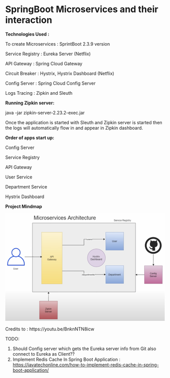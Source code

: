 # SpringBoot Microservices and their interaction

<b>Technologies Used : </b><p>
To create Microservices : SprintBoot 2.3.9 version <p>
Service Registry : Eureka Server (Netflix) <p>
API Gateway : Spring Cloud Gateway <p>
Circuit Breaker : Hystrix, Hystrix Dashboard (Netflix) <p>
Config Server : Spring Cloud Config Server <p>
Logs Tracing : Zipkin and Sleuth<p>


<b>Running Zipkin server: </b><p>
java -jar zipkin-server-2.23.2-exec.jar<p>


<p>Once the application is started with Sleuth and Zipkin server is started then the logs will automatically flow in and 
appear in Zipkin dashboard.<p> 


<b>Order of apps start up: </b><p>
Config Server<p>
Service Registry<p>
API Gateway<p>
User Service<p>
Department Service<p>
Hystrix Dashboard<p>

<b>Project Mindmap</b><p>
![img.png](project-structure.png)

<p>Credits to : https://youtu.be/BnknNTN8icw


TODO:
1. Should Config server which gets the Eureka server info from Git also connect to Eureka as Client??
2. Implement Redis Cache In Spring Boot Application : https://javatechonline.com/how-to-implement-redis-cache-in-spring-boot-application/




